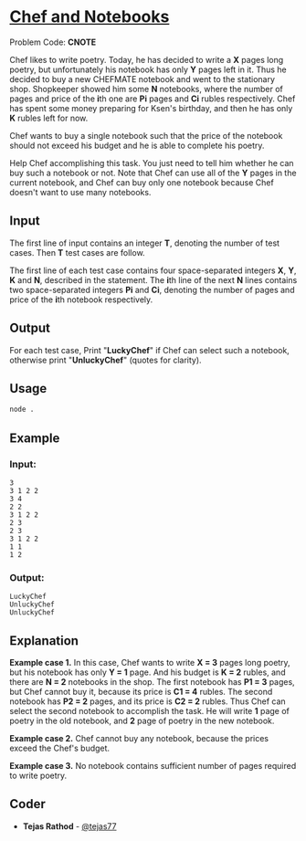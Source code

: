 
# [Chef and Notebooks](https://www.codechef.com/problems/CNOTE)
Problem Code: **CNOTE**

Chef likes to write poetry. Today, he has decided to write a **X** pages long poetry, but unfortunately his notebook has only **Y** pages left in it. Thus he decided to buy a new CHEFMATE notebook and went to the stationary shop. Shopkeeper showed him some **N** notebooks, where the number of pages and price of the **i**th one are **Pi** pages and **Ci** rubles respectively. Chef has spent some money preparing for Ksen's birthday, and then he has only **K** rubles left for now.

Chef wants to buy a single notebook such that the price of the notebook should not exceed his budget and he is able to complete his poetry.

Help Chef accomplishing this task. You just need to tell him whether he can buy such a notebook or not. Note that Chef can use all of the **Y** pages in the current notebook, and Chef can buy only one notebook because Chef doesn't want to use many notebooks.

## Input

The first line of input contains an integer **T**, denoting the number of test cases. Then **T** test cases are follow.

The first line of each test case contains four space-separated integers **X**, **Y**, **K** and **N**, described in the statement. The **i**th line of the next **N** lines contains two space-separated integers **Pi** and **Ci**, denoting the number of pages and price of the **i**th notebook respectively.

## Output

For each test case, Print "**LuckyChef**" if Chef can select such a notebook, otherwise print "**UnluckyChef**" (quotes for clarity).

## Usage
```sh
node .
```
## Example
### Input:
```
3
3 1 2 2
3 4
2 2
3 1 2 2
2 3
2 3
3 1 2 2
1 1
1 2
```
### Output:
```
LuckyChef
UnluckyChef
UnluckyChef
```
## Explanation

**Example case 1.** In this case, Chef wants to write **X = 3** pages long poetry, but his notebook has only **Y = 1** page. And his budget is **K = 2** rubles, and there are **N = 2** notebooks in the shop. The first notebook has **P1 = 3** pages, but Chef cannot buy it, because its price is **C1 = 4** rubles. The second notebook has **P2 = 2** pages, and its price is **C2 = 2** rubles. Thus Chef can select the second notebook to accomplish the task. He will write **1** page of poetry in the old notebook, and **2** page of poetry in the new notebook.

**Example case 2.** Chef cannot buy any notebook, because the prices exceed the Chef's budget.

**Example case 3.** No notebook contains sufficient number of pages required to write poetry.

## Coder

* **Tejas Rathod** - [@tejas77](https://github.com/tejas77)
